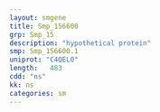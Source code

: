 ```yaml
---
layout: smgene
title: Smp_156600
grp: Smp_15
description: "hypothetical protein"
smp: Smp_156600.1
uniprot: "C4QEL0"
length:   483
cdd: "ns"
kk: ns
categories: sm
---
```

